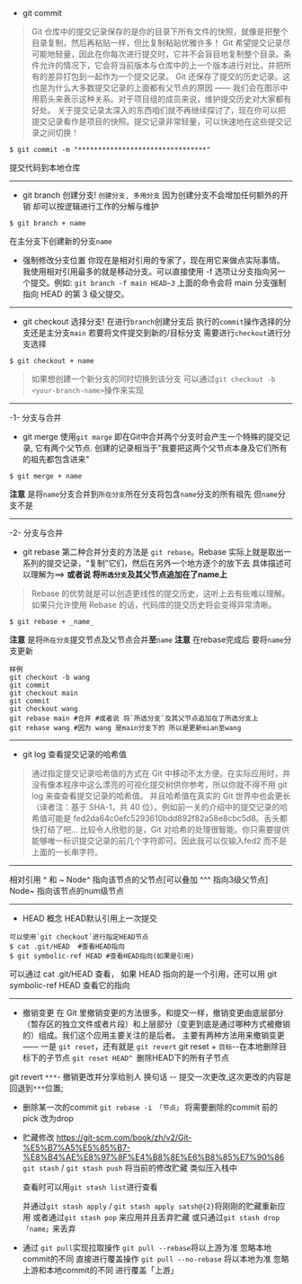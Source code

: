 - git commit 
> Git 仓库中的提交记录保存的是你的目录下所有文件的快照，就像是把整个目录复制，然后再粘贴一样，但比复制粘贴优雅许多！
> Git 希望提交记录尽可能地轻量，因此在你每次进行提交时，它并不会盲目地复制整个目录。条件允许的情况下，它会将当前版本与仓库中的上一个版本进行对比，并把所有的差异打包到一起作为一个提交记录。
> Git 还保存了提交的历史记录。这也是为什么大多数提交记录的上面都有父节点的原因 —— 我们会在图示中用箭头来表示这种关系。对于项目组的成员来说，维护提交历史对大家都有好处。
关于提交记录太深入的东西咱们就不再继续探讨了，现在你可以把提交记录看作是项目的快照。提交记录非常轻量，可以快速地在这些提交记录之间切换！
```shell
$ git commit -m "********************************"
```
提交代码到本地仓库

---

- git branch
创建分支! `创建分支, 多用分支`
因为创建分支不会增加任何额外的开销 却可以按逻辑进行工作的分解与维护
```shell
$ git branch + name
```
在主分支下创建新的分支`name`

- 强制修改分支位置
你现在是相对引用的专家了，现在用它来做点实际事情。
我使用相对引用最多的就是移动分支。可以直接使用 -f 选项让分支指向另一个提交。例如:
`git branch -f main HEAD~3`
上面的命令会将 main 分支强制指向 HEAD 的第 3 级父提交。
---

- git checkout 
选择分支!
在进行`branch`创建分支后 
执行的`commit`操作选择的分支还是主分支`main`
若要将文件提交到新的/目标分支
需要进行`checkout`进行分支选择 
```shell
$ git checkout + name
```
> 如果想创建一个新分支的同时切换到该分支 可以通过`git checkout -b <your-branch-name>`操作来实现

---

-1- 分支与合并
- git merge
使用`git marge` 即在Git中合并两个分支时会产生一个特殊的提交记录, 它有两个父节点. 创建的记录相当于"我要把这两个父节点本身及它们所有的祖先都包含进来"
```shell
$ git merge + name 
```
**注意** 是将`name`分支合并到`所在分支`所在分支将包含`name`分支的所有祖先 但`name`分支不是

--- 

-2- 分支与合并
- git rebase
第二种合并分支的方法是 `git rebase`。Rebase 实际上就是取出一系列的提交记录，“复制”它们，然后在另外一个地方逐个的放下去
具体描述可以理解为==>
**或者说 将`所选分支`及其父节点追加在了name上**
> Rebase 的优势就是可以创造更线性的提交历史，这听上去有些难以理解。如果只允许使用 Rebase 的话，代码库的提交历史将会变得异常清晰。
```shell
$ git rebase + _name_
```
**注意** 是将`所在分支`提交节点及父节点合并**至**`name`
**注意** 在rebase完成后 要将`name`分支更新
```shell
样例
git checkout -b wang
git commit
git checkout main
git commit
git checkout wang
git rebase main #合并 #或者说 将`所选分支`及其父节点追加在了所选分支上
git rebase wang #因为 wang 是main分支下的 所以是更新mian至wang

```
---

- git log
查看提交记录的哈希值
> 通过指定提交记录哈希值的方式在 Git 中移动不太方便。在实际应用时，并没有像本程序中这么漂亮的可视化提交树供你参考，所以你就不得不用 git log 来查查看提交记录的哈希值。
> 并且哈希值在真实的 Git 世界中也会更长（译者注：基于 SHA-1，共 40 位）。例如前一关的介绍中的提交记录的哈希值可能是 fed2da64c0efc5293610bdd892f82a58e8cbc5d8。舌头都快打结了吧...
> 比较令人欣慰的是，Git 对哈希的处理很智能。你只需要提供能够唯一标识提交记录的前几个字符即可。因此我可以仅输入fed2 而不是上面的一长串字符。

---
相对引用 ^ 和 ~<num>
Node^ 指向该节点的父节点[可以叠加 ^^^ 指向3级父节点]
Node~<num> 指向该节点的num级节点

---

- HEAD 概念
HEAD默认引用上一次提交
```shell
可以使用`git checkout`进行指定HEAD节点
$ cat .git/HEAD  #查看HEAD指向
$ git symbolic-ref HEAD #查看HEAD指向(如果是引用)
```
可以通过 cat .git/HEAD 查看， 如果 HEAD 指向的是一个引用，还可以用 git symbolic-ref HEAD 查看它的指向

---

- 撤销变更
在 Git 里撤销变更的方法很多。和提交一样，撤销变更由底层部分（暂存区的独立文件或者片段）和上层部分（变更到底是通过哪种方式被撤销的）组成。我们这个应用主要关注的是后者。
主要有两种方法用来撤销变更 —— 一是 `git reset`，还有就是 `git revert`
git reset + `目标`--在本地删除目标下的子节点
`git reset HEAD^ `删除HEAD下的所有子节点

git revert `***`- 撤销更改并分享给别人 
换句话 -- 提交一次更改,这次更改的内容是回退到`***`位置;

- 删除某一次的commit
  `git rebase -i 「节点」`
  将需要删除的commit 前的pick 改为drop
   


- 贮藏修改
  https://git-scm.com/book/zh/v2/Git-%E5%B7%A5%E5%85%B7-%E8%B4%AE%E8%97%8F%E4%B8%8E%E6%B8%85%E7%90%86
  `git stash` / `git stash push`
  将当前的修改贮藏 类似压入栈中

  查看时可以用`git stash list`进行查看

  并通过`git stash apply` / `git stash apply satsh@{2}`将刚刚的贮藏重新应用 
  或者通过`git stash pop` 来应用并且丢弃贮藏 
  或只通过`git stash drop「name」`来丢弃


- 通过 `git pull`实现拉取操作
  `git pull --rebase`将以上游为准 忽略本地commit的不同 直接进行覆盖操作
  `git pull --no-rebase` 将以本地为准 忽略上游和本地commit的不同 进行覆盖「上游」
